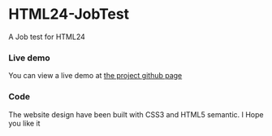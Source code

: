 HTML24-JobTest
==============

A Job test for HTML24

### Live demo ###
You can view a live demo at [the project github page](http://tryingtoimprove.github.com/HTML24-JobTest/)


### Code ###
The website design have been built with CSS3 and HTML5 semantic. I Hope you like it